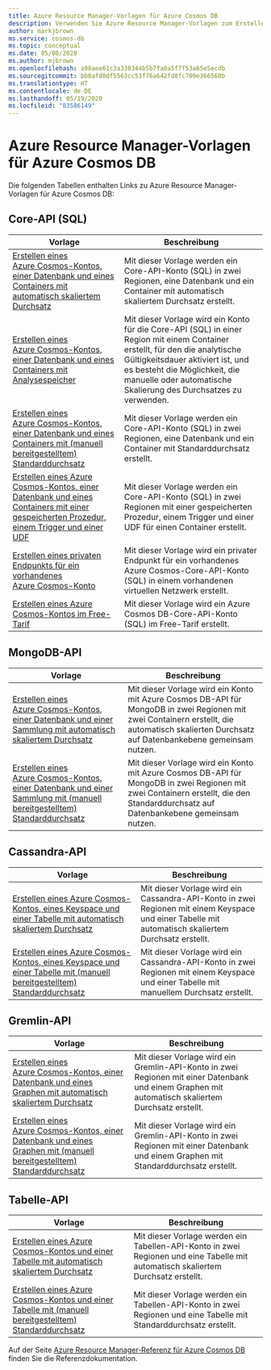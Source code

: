 ```yaml
---
title: Azure Resource Manager-Vorlagen für Azure Cosmos DB
description: Verwenden Sie Azure Resource Manager-Vorlagen zum Erstellen und Konfigurieren von Azure Cosmos DB.
author: markjbrown
ms.service: cosmos-db
ms.topic: conceptual
ms.date: 05/08/2020
ms.author: mjbrown
ms.openlocfilehash: a98aee61c3a330344b5b7fa0a5f7f53a65e5ecdb
ms.sourcegitcommit: bb0afd0df5563cc53f76a642fd8fc709e366568b
ms.translationtype: HT
ms.contentlocale: de-DE
ms.lasthandoff: 05/19/2020
ms.locfileid: "83586149"
---
```

# <a name="azure-resource-manager-templates-for-azure-cosmos-db"></a>Azure Resource Manager-Vorlagen für Azure Cosmos DB

Die folgenden Tabellen enthalten Links zu Azure Resource Manager-Vorlagen für Azure Cosmos DB:

## <a name="core-sql-api"></a>Core-API (SQL)

|**Vorlage**|**Beschreibung**|
|---|---|
|[Erstellen eines Azure Cosmos-Kontos, einer Datenbank und eines Containers mit automatisch skaliertem Durchsatz](manage-sql-with-resource-manager.md#create-autoscale) | Mit dieser Vorlage werden ein Core-API-Konto (SQL) in zwei Regionen, eine Datenbank und ein Container mit automatisch skaliertem Durchsatz erstellt. |
|[Erstellen eines Azure Cosmos-Kontos, einer Datenbank und eines Containers mit Analysespeicher](manage-sql-with-resource-manager.md#create-analytical-store) | Mit dieser Vorlage wird ein Konto für die Core-API (SQL) in einer Region mit einem Container erstellt, für den die analytische Gültigkeitsdauer aktiviert ist, und es besteht die Möglichkeit, die manuelle oder automatische Skalierung des Durchsatzes zu verwenden. |
|[Erstellen eines Azure Cosmos-Kontos, einer Datenbank und eines Containers mit (manuell bereitgestelltem) Standarddurchsatz](manage-sql-with-resource-manager.md#create-manual) | Mit dieser Vorlage werden ein Core-API-Konto (SQL) in zwei Regionen, eine Datenbank und ein Container mit Standarddurchsatz erstellt. |
|[Erstellen eines Azure Cosmos-Kontos, einer Datenbank und eines Containers mit einer gespeicherten Prozedur, einem Trigger und einer UDF](manage-sql-with-resource-manager.md#create-sproc) | Mit dieser Vorlage werden ein Core-API-Konto (SQL) in zwei Regionen mit einer gespeicherten Prozedur, einem Trigger und einer UDF für einen Container erstellt. |
|[Erstellen eines privaten Endpunkts für ein vorhandenes Azure Cosmos-Konto](how-to-configure-private-endpoints.md#create-a-private-endpoint-by-using-a-resource-manager-template) |  Mit dieser Vorlage wird ein privater Endpunkt für ein vorhandenes Azure Cosmos-Core-API-Konto (SQL) in einem vorhandenen virtuellen Netzwerk erstellt. |
|[Erstellen eines Azure Cosmos-Kontos im Free-Tarif](manage-sql-with-resource-manager.md#free-tier) |  Mit dieser Vorlage wird ein Azure Cosmos DB-Core-API-Konto (SQL) im Free-Tarif erstellt. |

## <a name="mongodb-api"></a>MongoDB-API

|**Vorlage**|**Beschreibung**|
|---| ---|
|[Erstellen eines Azure Cosmos-Kontos, einer Datenbank und einer Sammlung mit automatisch skaliertem Durchsatz](manage-mongodb-with-resource-manager.md#create-autoscale) | Mit dieser Vorlage wird ein Konto mit Azure Cosmos DB-API für MongoDB in zwei Regionen mit zwei Containern erstellt, die automatisch skalierten Durchsatz auf Datenbankebene gemeinsam nutzen. |
|[Erstellen eines Azure Cosmos-Kontos, einer Datenbank und einer Sammlung mit (manuell bereitgestelltem) Standarddurchsatz](manage-mongodb-with-resource-manager.md#create-manual) | Mit dieser Vorlage wird ein Konto mit Azure Cosmos DB-API für MongoDB in zwei Regionen mit zwei Containern erstellt, die den Standarddurchsatz auf Datenbankebene gemeinsam nutzen. |

## <a name="cassandra-api"></a>Cassandra-API

|**Vorlage**|**Beschreibung**|
|---| ---|
|[Erstellen eines Azure Cosmos-Kontos, eines Keyspace und einer Tabelle mit automatisch skaliertem Durchsatz](manage-cassandra-with-resource-manager.md#create-autoscale) | Mit dieser Vorlage wird ein Cassandra-API-Konto in zwei Regionen mit einem Keyspace und einer Tabelle mit automatisch skaliertem Durchsatz erstellt. |
|[Erstellen eines Azure Cosmos-Kontos, eines Keyspace und einer Tabelle mit (manuell bereitgestelltem) Standarddurchsatz](manage-cassandra-with-resource-manager.md#create-manual) | Mit dieser Vorlage wird ein Cassandra-API-Konto in zwei Regionen mit einem Keyspace und einer Tabelle mit manuellem Durchsatz erstellt. |

## <a name="gremlin-api"></a>Gremlin-API

|**Vorlage**|**Beschreibung**|
|---| ---|
|[Erstellen eines Azure Cosmos-Kontos, einer Datenbank und eines Graphen mit automatisch skaliertem Durchsatz](manage-gremlin-with-resource-manager.md#create-autoscale) | Mit dieser Vorlage wird ein Gremlin-API-Konto in zwei Regionen mit einer Datenbank und einem Graphen mit automatisch skaliertem Durchsatz erstellt. |
|[Erstellen eines Azure Cosmos-Kontos, einer Datenbank und eines Graphen mit (manuell bereitgestelltem) Standarddurchsatz](manage-gremlin-with-resource-manager.md#create-manual) | Mit dieser Vorlage wird ein Gremlin-API-Konto in zwei Regionen mit einer Datenbank und einem Graphen mit Standarddurchsatz erstellt. |

## <a name="table-api"></a>Tabelle-API

|**Vorlage**|**Beschreibung**|
|---| ---|
|[Erstellen eines Azure Cosmos-Kontos und einer Tabelle mit automatisch skaliertem Durchsatz](manage-table-with-resource-manager.md#create-autoscale) | Mit dieser Vorlage werden ein Tabellen-API-Konto in zwei Regionen und eine Tabelle mit automatisch skaliertem Durchsatz erstellt. |
|[Erstellen eines Azure Cosmos-Kontos und einer Tabelle mit (manuell bereitgestelltem) Standarddurchsatz](manage-table-with-resource-manager.md#create-manual) | Mit dieser Vorlage werden ein Tabellen-API-Konto in zwei Regionen und eine Tabelle mit Standarddurchsatz erstellt. |

Auf der Seite [Azure Resource Manager-Referenz für Azure Cosmos DB](/azure/templates/microsoft.documentdb/allversions) finden Sie die Referenzdokumentation.
